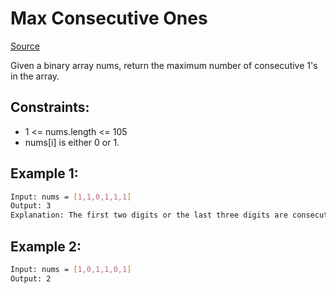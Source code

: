 # Max Consecutive Ones
[Source](https://leetcode.com/problems/max-consecutive-ones/)

Given a binary array nums, return the maximum number of consecutive 1's in the array.

## Constraints:

 - 1 <= nums.length <= 105
 - nums[i] is either 0 or 1.

## Example 1:
```sh
Input: nums = [1,1,0,1,1,1]
Output: 3
Explanation: The first two digits or the last three digits are consecutive 1s. The maximum number of consecutive 1s is 3.
```

## Example 2:
```sh
Input: nums = [1,0,1,1,0,1]
Output: 2
```
